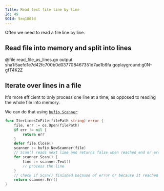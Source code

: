 ```yaml
---
Title: Read text file line by line
Id: 49
SOId: 5eq100ld
---
```

Often we need to read a file line by line.

## Read file into memory and split into lines

@file read_file_as_lines.go output sha1:5aefd1e7d42fc700b0d037708467351d7ae1b6fa goplayground:g0N-gfT4K2Z

## Iterate over lines in a file

It's more efficient to only process one line at a time, as opposed to reading the whole file into memory.

We can do that using [`bufio.Scanner`](https://golang.org/pkg/bufio/#Scanner):

```go
func IterLinesInFile(filePath string) error {
    file, err := os.Open(filePath)
    if err != nil {
        return err
    }
    defer file.Close()
    scanner := bufio.NewScanner(file)
    // Scan() reads next line and returns false when reached end or error
    for scanner.Scan() {
        line := scanner.Text()
        // process the line
    }
    // check if Scan() finished because of error or because it reached end of file
    return scanner.Err()
}
```

<!-- version that uses a callback -->


